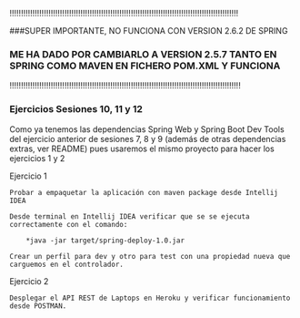 !!!!!!!!!!!!!!!!!!!!!!!!!!!!!!!!!!!!!!!!!!!!!!!!!!!!!!!!!!!!!!!!!!!!!!!!!!!!!!!!!!!!!!!!!!!!!!!!!!!!

###SUPER IMPORTANTE, NO FUNCIONA CON VERSION 2.6.2 DE SPRING
### ME HA DADO POR CAMBIARLO A VERSION 2.5.7 TANTO EN SPRING COMO MAVEN EN FICHERO POM.XML Y FUNCIONA

!!!!!!!!!!!!!!!!!!!!!!!!!!!!!!!!!!!!!!!!!!!!!!!!!!!!!!!!!!!!!!!!!!!!!!!!!!!!!!!!!!!!!!!!!!!!!!!!!!!!!

### Ejercicios Sesiones 10, 11 y 12

Como ya tenemos las dependencias Spring Web y Spring Boot Dev Tools del ejercicio anterior de sesiones 7, 8
y 9 (además de otras dependencias extras, ver README) pues usaremos el mismo proyecto para hacer los 
ejercicios 1 y 2

Ejercicio 1

    Probar a empaquetar la aplicación con maven package desde Intellij IDEA

    Desde terminal en Intellij IDEA verificar que se se ejecuta correctamente con el comando:

        *java -jar target/spring-deploy-1.0.jar

    Crear un perfil para dev y otro para test con una propiedad nueva que carguemos en el controlador.

Ejercicio 2

    Desplegar el API REST de Laptops en Heroku y verificar funcionamiento desde POSTMAN.

